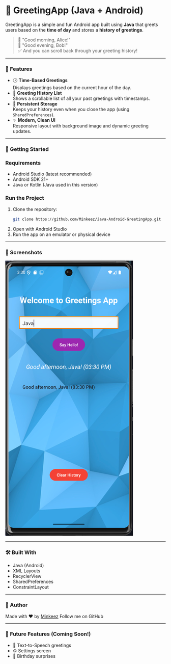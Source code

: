 # 👋 GreetingApp (Java + Android)

GreetingApp is a simple and fun Android app built using **Java** that greets users based on the **time of day** and stores a **history of greetings**.

> 🌅 "Good morning, Alice!"  
> 🌇 "Good evening, Bob!"  
> ✅ And you can scroll back through your greeting history!

---

### 📱 Features
- 🕒 **Time-Based Greetings**  
  Displays greetings based on the current hour of the day.
- 📝 **Greeting History List**  
  Shows a scrollable list of all your past greetings with timestamps.
- 💾 **Persistent Storage**  
  Keeps your history even when you close the app (using `SharedPreferences`).
- ✨ **Modern, Clean UI**  
  Responsive layout with background image and dynamic greeting updates.

---

### 🚀 Getting Started

### Requirements
- Android Studio (latest recommended)
- Android SDK 21+
- Java or Kotlin (Java used in this version)

### Run the Project
1. Clone the repository:
   ```bash
   git clone https://github.com/Minkeez/Java-Android-GreetingApp.git
   ```
2. Open with Android Studio
3. Run the app on an emulator or physical device

---

### 📸 Screenshots
![Main Screen](images/main_screen.png)

---

### 🛠️ Built With
- Java (Android)
- XML Layouts
- RecyclerView
- SharedPreferences
- ConstraintLayout

---

### 🙌 Author
Made with ❤️ by [Minkeez](https://github.com/Minkeez)
Follow me on GitHub

---

### 📌 Future Features (Coming Soon!)
- 🎤 Text-to-Speech greetings
- ⚙️ Settings screen
- 🎂 Birthday surprises
